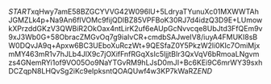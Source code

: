 $START$xqHwy7amE58BZGCYVVG42W096lU+5LdryaTYunuXc01MXWWTAhJGMZLk4p+Na9An6fIVOMc9fijQDlBZ85VPFBoK30RJ7d4idzQ3D9E+LUmowkXPrzddGKzV3QWBiR2OkOax4ntLirK2uf6eAUpGcNvvcqe8UbJtd3FfQEm9v9xJ3Wb0G+58ObracZMGvOq7g9iaIvCR+cmdbSAJweIV8/iuyA4FMUKI8sBW0DQvJA9q+Apxw6BC3UEboXuRczWt+9QESfaZ0Y5PkzW2li0KIc7OmiMjxmMY463mR1v7hJLb4JlX9c7jOXifFnfRGqXsIc5ljjtBIr3QxVqV6bRmoaLNgvmzs4GNemRYi1of9VO05Oo9NaYTGvRM9hLJsD0mJI+Bc6KEi9C6mrWY39sxhDCZqpN8LHQvSg2iKc9eIpksntQOAQUwf4w3KP7kWaRZ$END$